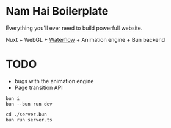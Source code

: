 # Nam Hai Boilerplate

Everything you'll ever need to build powerfull website.

Nuxt + WebGL + [Waterflow](https://github.com/Nam-Hai/Waterflow) + Animation engine + Bun backend

# TODO

- bugs with the animation engine
- Page transition API

```
bun i
bun --bun run dev
```

```
cd ./server.bun
bun run server.ts
```